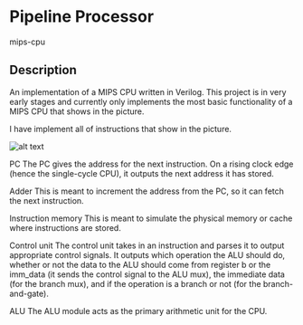 # Pipeline Processor 

mips-cpu

## Description

An implementation of a MIPS CPU written in Verilog. This project is in very early stages and currently only implements the most basic functionality of a MIPS CPU that shows in the picture.

I have implement all of instructions that show in the picture.

![alt text](http://s8.picofile.com/file/8347470976/pipeline.png)

PC The PC gives the address for the next instruction. On a rising clock edge (hence the single-cycle CPU), it outputs the next address it has stored.
 
Adder This is meant to increment the address from the PC, so it can fetch the next instruction.

Instruction memory This is meant to simulate the physical memory or cache where instructions are stored.
 
Control unit The control unit takes in an instruction and parses it to output appropriate control signals. It outputs which operation the ALU should do, whether or not the data to the ALU should come from register b or the imm_data (it sends the control signal to the ALU mux), the immediate data (for the branch mux), and if the operation is a branch or not (for the branch-and-gate).


ALU The ALU module acts as the primary arithmetic unit for the CPU.
